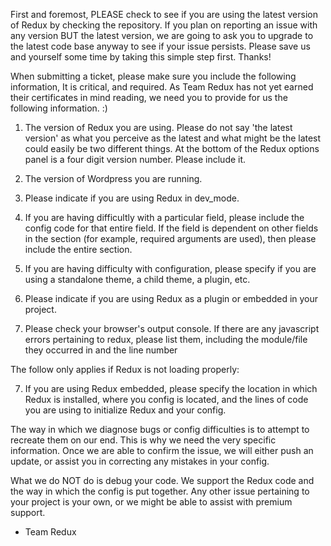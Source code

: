 First and foremost, PLEASE check to see if you are using the latest version of Redux by checking the repository.  If you plan on reporting an issue with any version BUT the latest version, we are going to ask you to upgrade to the latest code base anyway to see if your issue persists.  Please save us and yourself some time by taking this simple step first.  Thanks!

When submitting a ticket, please make sure you include the following information,  It is critical, and required.  As Team Redux has not yet earned their certificates in mind reading, we need you to provide for us the following information.  :)

1. The version of Redux you are using.  Please do not say 'the latest version' as what you perceive as the latest and what might be the latest could easily be two different things.  At the bottom of the Redux options panel is a four digit version number.  Please include it.

2. The version of Wordpress you are running.

3. Please indicate if you are using Redux in dev_mode.

4. If you are having difficultly with a particular field, please include the config code for that entire field.  If the field is dependent on other fields in the section (for example, required arguments are used), then please include the entire section.

5. If you are having difficulty with configuration, please specify if you are using a standalone theme, a child theme, a plugin, etc.

6. Please indicate if you are using Redux as a plugin or embedded in your project.

7. Please check your browser's output console.  If there are any javascript errors pertaining to redux, please list them, including the module/file they occurred in and the line number

The follow only applies if Redux is not loading properly:

7. If you are using Redux embedded, please specify the location in which Redux is installed, where you config is located, and the lines of code you are using to initialize Redux and your config.

The way in which we diagnose bugs or config difficulties is to attempt to recreate them on our end.  This is why we need the very specific information.  Once we are able to confirm the issue, we will either push an update, or assist you in correcting any mistakes in your config.

What we do NOT do is debug your code.  We support the Redux code and the way in which the config is put together.  Any other issue pertaining to your project is your own, or we might be able to assist with premium support.

- Team Redux
